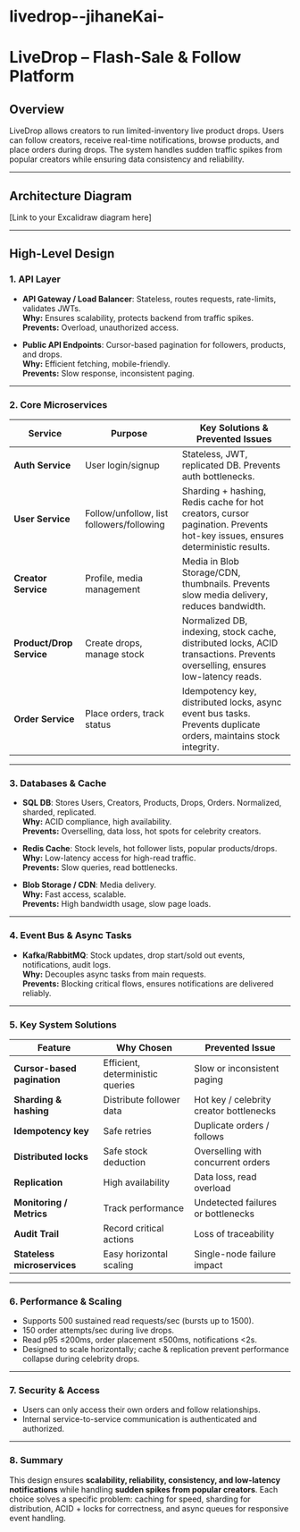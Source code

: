 # livedrop--jihaneKai-
# LiveDrop – Flash-Sale & Follow Platform

## Overview
LiveDrop allows creators to run limited-inventory live product drops. Users can follow creators, receive real-time notifications, browse products, and place orders during drops. The system handles sudden traffic spikes from popular creators while ensuring data consistency and reliability.

---

## Architecture Diagram
[Link to your Excalidraw diagram here]

---

## High-Level Design

### 1. API Layer
- **API Gateway / Load Balancer**: Stateless, routes requests, rate-limits, validates JWTs.  
  **Why:** Ensures scalability, protects backend from traffic spikes.  
  **Prevents:** Overload, unauthorized access.

- **Public API Endpoints**: Cursor-based pagination for followers, products, and drops.  
  **Why:** Efficient fetching, mobile-friendly.  
  **Prevents:** Slow response, inconsistent paging.

---

### 2. Core Microservices
| Service | Purpose | Key Solutions & Prevented Issues |
|---------|---------|---------------------------------|
| **Auth Service** | User login/signup | Stateless, JWT, replicated DB. Prevents auth bottlenecks. |
| **User Service** | Follow/unfollow, list followers/following | Sharding + hashing, Redis cache for hot creators, cursor pagination. Prevents hot-key issues, ensures deterministic results. |
| **Creator Service** | Profile, media management | Media in Blob Storage/CDN, thumbnails. Prevents slow media delivery, reduces bandwidth. |
| **Product/Drop Service** | Create drops, manage stock | Normalized DB, indexing, stock cache, distributed locks, ACID transactions. Prevents overselling, ensures low-latency reads. |
| **Order Service** | Place orders, track status | Idempotency key, distributed locks, async event bus tasks. Prevents duplicate orders, maintains stock integrity.

---

### 3. Databases & Cache
- **SQL DB**: Stores Users, Creators, Products, Drops, Orders. Normalized, sharded, replicated.  
  **Why:** ACID compliance, high availability.  
  **Prevents:** Overselling, data loss, hot spots for celebrity creators.

- **Redis Cache**: Stock levels, hot follower lists, popular products/drops.  
  **Why:** Low-latency access for high-read traffic.  
  **Prevents:** Slow queries, read bottlenecks.

- **Blob Storage / CDN**: Media delivery.  
  **Why:** Fast access, scalable.  
  **Prevents:** High bandwidth usage, slow page loads.

---

### 4. Event Bus & Async Tasks
- **Kafka/RabbitMQ**: Stock updates, drop start/sold out events, notifications, audit logs.  
  **Why:** Decouples async tasks from main requests.  
  **Prevents:** Blocking critical flows, ensures notifications are delivered reliably.

---

### 5. Key System Solutions
| Feature | Why Chosen | Prevented Issue |
|---------|-----------|----------------|
| **Cursor-based pagination** | Efficient, deterministic queries | Slow or inconsistent paging |
| **Sharding & hashing** | Distribute follower data | Hot key / celebrity creator bottlenecks |
| **Idempotency key** | Safe retries | Duplicate orders / follows |
| **Distributed locks** | Safe stock deduction | Overselling with concurrent orders |
| **Replication** | High availability | Data loss, read overload |
| **Monitoring / Metrics** | Track performance | Undetected failures or bottlenecks |
| **Audit Trail** | Record critical actions | Loss of traceability |
| **Stateless microservices** | Easy horizontal scaling | Single-node failure impact |

---

### 6. Performance & Scaling
- Supports 500 sustained read requests/sec (bursts up to 1500).  
- 150 order attempts/sec during live drops.  
- Read p95 ≤200ms, order placement ≤500ms, notifications <2s.  
- Designed to scale horizontally; cache & replication prevent performance collapse during celebrity drops.

---

### 7. Security & Access
- Users can only access their own orders and follow relationships.  
- Internal service-to-service communication is authenticated and authorized.

---

### 8. Summary
This design ensures **scalability, reliability, consistency, and low-latency notifications** while handling **sudden spikes from popular creators**. Each choice solves a specific problem: caching for speed, sharding for distribution, ACID + locks for correctness, and async queues for responsive event handling.
